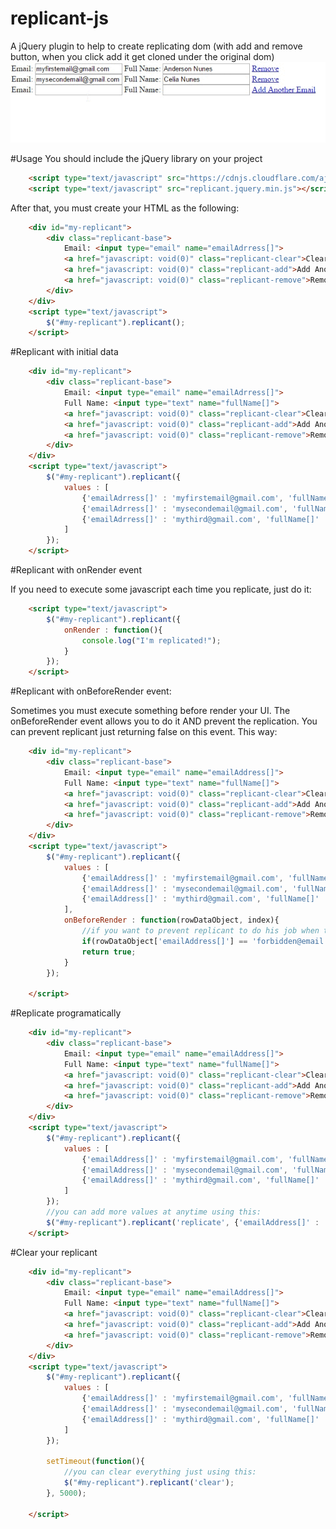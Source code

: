 # replicant-js
A jQuery plugin to help to create replicating dom (with add and remove button, when you click add it get cloned under the original dom)
![Example gif](https://raw.githubusercontent.com/andersonef/replicant-js/master/example.gif)

#Usage
You should include the jQuery library on your project

```html
    <script type="text/javascript" src="https://cdnjs.cloudflare.com/ajax/libs/jquery/1.11.3/jquery.min.js"></script>
    <script type="text/javascript" src="replicant.jquery.min.js"></script>
```

After that, you must create your HTML as the following:

```html
    <div id="my-replicant">
        <div class="replicant-base">
            Email: <input type="email" name="emailAdrress[]">
            <a href="javascript: void(0)" class="replicant-clear">Clear All</a>
            <a href="javascript: void(0)" class="replicant-add">Add Another Email</a>
            <a href="javascript: void(0)" class="replicant-remove">Remove</a>
        </div>
    </div>
    <script type="text/javascript">
        $("#my-replicant").replicant();
    </script>
```

#Replicant with initial data

```html
    <div id="my-replicant">
        <div class="replicant-base">
            Email: <input type="email" name="emailAdrress[]">
            Full Name: <input type="text" name="fullName[]">
            <a href="javascript: void(0)" class="replicant-clear">Clear All</a>
            <a href="javascript: void(0)" class="replicant-add">Add Another Email</a>
            <a href="javascript: void(0)" class="replicant-remove">Remove</a>
        </div>
    </div>
    <script type="text/javascript">
        $("#my-replicant").replicant({
            values : [
                {'emailAdrress[]' : 'myfirstemail@gmail.com', 'fullName[]' : 'Anderson Nunes'},
                {'emailAdrress[]' : 'mysecondemail@gmail.com', 'fullName[]' : 'Celia Nunes'},
                {'emailAdrress[]' : 'mythird@gmail.com', 'fullName[]' : 'Calebe Nunes'}
            ]
        });
    </script>
```

#Replicant with onRender event

If you need to execute some javascript each time you replicate, just do it:

```html
    <script type="text/javascript">
        $("#my-replicant").replicant({
            onRender : function(){
                console.log("I'm replicated!");
            }
        });
    </script>
```

#Replicant with onBeforeRender event:

Sometimes you must execute something before render your UI. The onBeforeRender event allows you to do it AND prevent the replication. You can prevent replicant just returning false on this event. This way:


```html
    <div id="my-replicant">
        <div class="replicant-base">
            Email: <input type="email" name="emailAddress[]">
            Full Name: <input type="text" name="fullName[]">
            <a href="javascript: void(0)" class="replicant-clear">Clear All</a>
            <a href="javascript: void(0)" class="replicant-add">Add Another Email</a>
            <a href="javascript: void(0)" class="replicant-remove">Remove</a>
        </div>
    </div>
    <script type="text/javascript">
        $("#my-replicant").replicant({
            values : [
                {'emailAddress[]' : 'myfirstemail@gmail.com', 'fullName[]' : 'Anderson Nunes'},
                {'emailAddress[]' : 'mysecondemail@gmail.com', 'fullName[]' : 'Celia Nunes'},
                {'emailAddress[]' : 'mythird@gmail.com', 'fullName[]' : 'Calebe Nunes'}
            ],
            onBeforeRender : function(rowDataObject, index){
                //if you want to prevent replicant to do his job when the email is forbidden@email.com or its replicated 5 times, you can do it:
                if(rowDataObject['emailAddress[]'] == 'forbidden@email.com' || index >= 5) return false;
                return true;
            }
        });

    </script>
```

#Replicate programatically


```html
    <div id="my-replicant">
        <div class="replicant-base">
            Email: <input type="email" name="emailAddress[]">
            Full Name: <input type="text" name="fullName[]">
            <a href="javascript: void(0)" class="replicant-clear">Clear All</a>
            <a href="javascript: void(0)" class="replicant-add">Add Another Email</a>
            <a href="javascript: void(0)" class="replicant-remove">Remove</a>
        </div>
    </div>
    <script type="text/javascript">
        $("#my-replicant").replicant({
            values : [
                {'emailAddress[]' : 'myfirstemail@gmail.com', 'fullName[]' : 'Anderson Nunes'},
                {'emailAddress[]' : 'mysecondemail@gmail.com', 'fullName[]' : 'Celia Nunes'},
                {'emailAddress[]' : 'mythird@gmail.com', 'fullName[]' : 'Calebe Nunes'}
            ]
        });
        //you can add more values at anytime using this:
        $("#my-replicant").replicant('replicate', {'emailAddress[]' : 'myNewEmail@gmail.com', 'fullName[]' : 'New Name'});
    </script>
```

#Clear your replicant


```html
    <div id="my-replicant">
        <div class="replicant-base">
            Email: <input type="email" name="emailAddress[]">
            Full Name: <input type="text" name="fullName[]">
            <a href="javascript: void(0)" class="replicant-clear">Clear All</a>
            <a href="javascript: void(0)" class="replicant-add">Add Another Email</a>
            <a href="javascript: void(0)" class="replicant-remove">Remove</a>
        </div>
    </div>
    <script type="text/javascript">
        $("#my-replicant").replicant({
            values : [
                {'emailAddress[]' : 'myfirstemail@gmail.com', 'fullName[]' : 'Anderson Nunes'},
                {'emailAddress[]' : 'mysecondemail@gmail.com', 'fullName[]' : 'Celia Nunes'},
                {'emailAddress[]' : 'mythird@gmail.com', 'fullName[]' : 'Calebe Nunes'}
            ]
        });

        setTimeout(function(){
            //you can clear everything just using this:
            $("#my-replicant").replicant('clear');
        }, 5000);

    </script>
```


